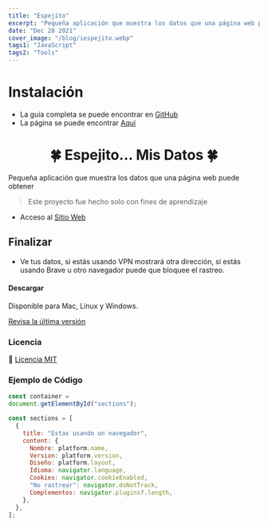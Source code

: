 ```yaml
---
title: "Espejito"
excerpt: "Pequeña aplicación que muestra los datos que una página web puede obtener"
date: "Dec 28 2021"
cover_image: "/blog/iespejito.webp"
tags1: "JavaScript"
tags2: "Tools"
---
```


# Instalación

* La guía completa se puede encontrar en [GitHub](https://github.com/aiskoadt/espejito)
* La página se puede encontrar [Aquí](https://aiskoadt.github.io/espejito/)

<h1 align="center">🍀 Espejito... Mis Datos 🍀</h1>
  Pequeña aplicación que muestra los datos que una página web puede obtener
</p>

> Este proyecto fue hecho solo con fines de aprendizaje

* Acceso al [Sitio Web](https://aiskoadt.github.io/espejito/)

## Finalizar

* Ve tus datos, si estás usando VPN mostrará otra dirección, si estás usando Brave u otro navegador puede que bloquee el rastreo.

#### Descargar

Disponible para Mac, Linux y Windows.

[Revisa la última versión](https://github.com/aiskoadt/espejito)

### Licencia

💜 [Licencia MIT](https://github.com/aiskoadt/espejito/blob/main/LICENSE)

### Ejemplo de Código

```javascript
const container = 
document.getElementById("sections");

const sections = [
  {
    title: "Estas usando un navegador",
    content: {
      Nombre: platform.name,
      Version: platform.version,
      Diseño: platform.layout,
      Idioma: navigator.language,
      Cookies: navigator.cookieEnabled,
      "No rastrear": navigator.doNotTrack,
      Complementos: navigator.plugins?.length,
    },
  },
];
```